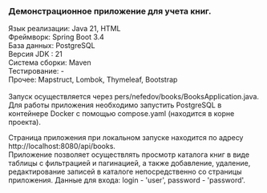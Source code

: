 <h3>Демонстрационное приложение для учета книг.</h3>

Язык реализации: Java 21, HTML<br>
Фреймворк: Spring Boot 3.4<br>
База данных:  PostgreSQL<br>
Версия JDK : 21<br>
Система сборки: Maven<br>
Тестирование: -<br>
Прочее: Mapstruct, Lombok, Thymeleaf, Bootstrap<br>
 <br> Запуск осуществляется через pers/nefedov/books/BooksApplication.java. <br>
Для работы приложения необходимо запустить PostgreSQL в контейнере Docker с помощью compose.yaml (находится в корне проекта).<br>

Страница приложения при локальном запуске находится по адресу http://localhost:8080/api/books. <br>
Приложение позволяет осуществлять просмотр каталога книг в виде таблицы с фильтрацией и пагинацией, а также 
добавление, удаление, редактирование записей в каталоге непосредственно со страницы приложения. Данные для входа:
login - 'user', password - 'password'. <br>

